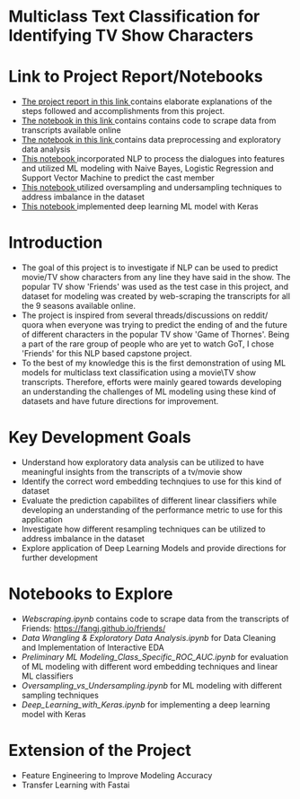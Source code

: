 # Multiclass Text Classification for Identifying TV Show Characters

# Link to Project Report/Notebooks
- [The project report in this link ](https://github.com/shamafarabi/NLP-Predict-Cast-Member-of-the-TV-Show-Friends/blob/master/Project%20Report.ipynb)contains elaborate explanations of the steps followed and accomplishments from this project.
- [The notebook in this link ](https://github.com/shamafarabi/Predicting-Cast-Member-of-the-TV-show-Friends-using-NLP/blob/master/1_Webscraping.ipynb)contains contains code to scrape data from transcripts available online
- [The notebook in this link ](https://github.com/shamafarabi/Predicting-Cast-Member-of-the-TV-show-Friends-using-NLP/blob/master/2_Data%20Wrangling%20%26%20Exploratory%20Data%20Analysis.ipynb)contains data preprocessing and exploratory data analysis
- [This notebook ](https://github.com/shamafarabi/Predicting-Cast-Member-of-the-TV-show-Friends-using-NLP/blob/master/3_Preliminary%20ML%20Modeling_Class_Specific_ROC_AUC.ipynb)incorporated NLP to process the dialogues into features and utilized ML modeling with Naive Bayes, Logistic Regression and Support Vector Machine to predict the cast member
- [This notebook ](https://github.com/shamafarabi/Predicting-Cast-Member-of-the-TV-show-Friends-using-NLP/blob/master/4_Oversampling_vs_Undersampling.ipynb) utilized oversampling and undersampling techniques to address imbalance in the dataset
- [This notebook ](https://github.com/shamafarabi/Predicting-Cast-Member-of-the-TV-show-Friends-using-NLP/blob/master/5_Deep_Learning_with_Keras.ipynb) implemented deep learning ML model with Keras

# Introduction

- The goal of this project is to investigate if NLP can be used to predict movie/TV show characters from any line they have said in the show. The popular TV show 'Friends' was used as the test case in this project, and dataset for modeling was created by web-scraping the transcripts for all the 9 seasons available online.
- The project is inspired from several threads/discussions on reddit/ quora when everyone was trying to predict the ending of  and the future of different characters in the  popular TV show 'Game of Thornes'. Being a part of the rare group of people who are yet to watch GoT, I chose 'Friends' for this NLP based capstone project. 
- To the best of my knowledge this is the first demonstration of using ML models for multiclass text classification using a movie\TV show transcripts. 
Therefore, efforts were mainly geared towards developing an understanding the challenges of ML modeling using these kind of datasets and have future directions for improvement.

# Key Development Goals

- Understand how exploratory data analysis can be utilized to have meaningful insights from the transcripts of a tv/movie show
- Identify the correct word embedding technqiues to use for this kind of dataset
- Evaluate the prediction capabilites of different linear classifiers while developing an understanding of the performance metric to use for this application
- Investigate how different resampling techniques can be utilized to address imbalance in the dataset
- Explore application of Deep Learning Models and provide directions for further development

# Notebooks to Explore

- *Webscraping.ipynb* contains code to scrape data from the transcripts of Friends: https://fangj.github.io/friends/
- *Data Wrangling & Exploratory Data Analysis.ipynb* for Data Cleaning and Implementation of Interactive EDA 
- *Preliminary ML Modeling_Class_Specific_ROC_AUC.ipynb* for evaluation of ML modeling with different word embedding techniques and linear ML classifiers
- *Oversampling_vs_Undersampling.ipynb* for ML modeling with different sampling techniques 
- *Deep_Learning_with_Keras.ipynb* for implementing a deep learning model with Keras 

# Extension of the Project
- Feature Engineering to Improve Modeling Accuracy
- Transfer Learning with Fastai
